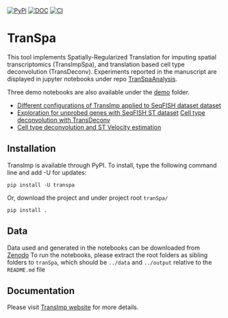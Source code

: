 [![PyPi][badge-pypi]][link-pypi]
[![DOC][badge-doc]][link-doc]
[![CI][badge-ci]][link-ci]

[badge-pypi]: https://badge.fury.io/py/transpa.svg
[link-pypi]: https://pypi.org/project/transpa/
[badge-doc]: https://readthedocs.org/projects/transpa/badge/?version=latest
[link-doc]: https://transpa.readthedocs.io/en/latest/
[badge-ci]: https://api.travis-ci.com/qiaochen/tranSpa.svg?branch=main
[link-ci]: https://app.travis-ci.com/github/qiaochen/tranSpa

# TranSpa
This tool implements Spatially-Regularized Translation for imputing spatial transcriptomics (TransImpSpa), and translation based cell type deconvolution (TransDeconv). Experiments reported in the manuscript are displayed in jupyter notebooks under repo [TranSpaAnalysis](https://github.com/qiaochen/TranSpaAnalysis/tree/main).

Three demo notebooks are also available under the [demo](https://github.com/qiaochen/tranSpa/tree/main/demo) folder.

- [Different configurations of TransImp applied to SeqFISH dataset dataset](https://github.com/qiaochen/tranSpa/blob/main/demo/seqfish.ipynb)
- [Exploration for unprobed genes with SeqFISH ST dataset](https://github.com/qiaochen/tranSpa/blob/main/demo/seqfish_unprobed_genes.ipynb)
[Cell type deconvolution with TransDeconv](https://github.com/qiaochen/tranSpa/blob/main/demo/transDeconv.ipynb)
- [Cell type deconvolution and ST Velocity estimation](https://github.com/qiaochen/tranSpa/blob/main/demo/transDeconv.ipynb)

## Installation

TransImp is available through PyPI. To install, type the following command line and add -U for updates:

```
pip install -U transpa
```

Or, download the project and under project root `tranSpa/`

```
pip install .
```

## Data
Data used and generated in the notebooks can be downloaded from [Zenodo](https://zenodo.org/record/7556184#.Y8tfmXZBxD8)
To run the notebooks, please extract the root folders as sibling folders to `tranSpa`, which should be `../data` and `../output` relative to the `README.md` file

## Documentation
Please visit [TransImp website](https://transpa.readthedocs.io/en/latest/) for more details.




